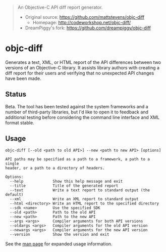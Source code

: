 > An Objective-C API diff report generator.
>
> - Original source: https://github.com/mattstevens/objc-diff
>     + Homepage: http://codeworkshop.net/objc-diff/
> - DreamPiggy's fork: https://github.com/dreampiggy/objc-diff

# objc-diff

Generates a text, XML, or HTML report of the API differences between two versions of an Objective-C library. It assists library authors with creating a diff report for their users and verifying that no unexpected API changes have been made.

## Status

Beta. The tool has been tested against the system frameworks and a number of third-party libraries, but I'd like to open it to feedback and additional testing before considering the command line interface and XML format stable.

## Usage

    objc-diff [--old <path to old API>] --new <path to new API> [options]

    API paths may be specified as a path to a framework, a path to a single
    header, or a path to a directory of headers.

    Options:
      --help             Show this help message and exit
      --title            Title of the generated report
      --text             Write a text report to standard output (the default)
      --xml              Write an XML report to standard output
      --html <directory> Write an HTML report to the specified directory
      --sdk <name>       Use the specified SDK
      --old <path>       Path to the old API
      --new <path>       Path to the new API
      --args <args>      Compiler arguments for both API versions
      --oldargs <args>   Compiler arguments for the old API version
      --newargs <args>   Compiler arguments for the new API version
      --version          Show the version and exit

See the [man page](https://github.com/mattstevens/objc-diff/blob/master/OCDiff/objc-diff.pod) for expanded usage information.
